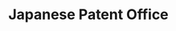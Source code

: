 ---
layout: default
api_or_bulk_downloads: Bulk
citation: 'State that you used: III Patent DB'
description: Patent database of the IIP
record_creation_timestamp: 11/15/2020 17:20:46
shortname: japanese_patent_office
terms_of_use: Only for use by academic research institutions and other institutions
  for academic research purposes, cannot be used for commercial purposes.
timeframe: 1964-9/2019
title: Japanese Patent Office
location: http://www.iip.or.jp/e/index.html
uuid: 07ec4549-2429-4e8e-9ee3-6deefca0b075
---